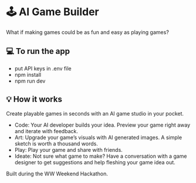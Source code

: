# 🕹️ AI Game Builder
What if making games could be as fun and easy as playing games?

## 💻 To run the app
- put API keys in .env file
- npm install
- npm run dev

## 💡 How it works
Create playable games in seconds with an AI game studio in your pocket.
* Code: Your AI developer builds your idea. Preview your game right away and iterate with feedback.
* Art: Upgrade your game’s visuals with AI generated images. A simple sketch is worth a thousand words.
* Play: Play your game and share with friends.
* Ideate: Not sure what game to make? Have a conversation with a game designer to get suggestions and help fleshing your game idea out.

Built during the WW Weekend Hackathon.

